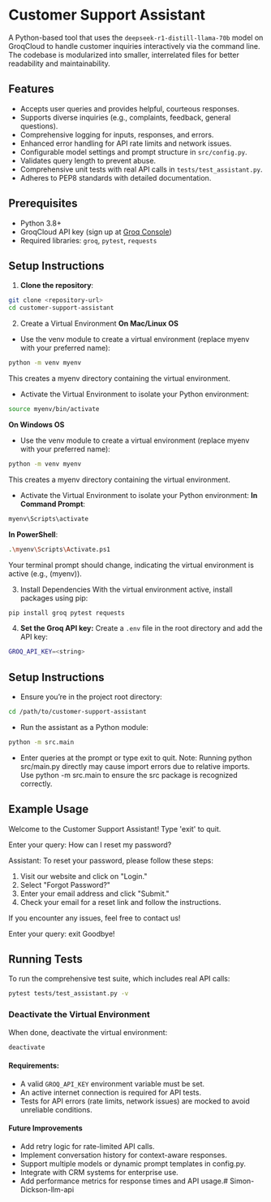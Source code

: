 # Customer Support Assistant

A Python-based tool that uses the `deepseek-r1-distill-llama-70b` model on GroqCloud to handle customer inquiries interactively via the command line. The codebase is modularized into smaller, interrelated files for better readability and maintainability.

## Features

- Accepts user queries and provides helpful, courteous responses.
- Supports diverse inquiries (e.g., complaints, feedback, general questions).
- Comprehensive logging for inputs, responses, and errors.
- Enhanced error handling for API rate limits and network issues.
- Configurable model settings and prompt structure in `src/config.py`.
- Validates query length to prevent abuse.
- Comprehensive unit tests with real API calls in `tests/test_assistant.py`.
- Adheres to PEP8 standards with detailed documentation.

## Prerequisites

- Python 3.8+
- GroqCloud API key (sign up at [Groq Console](https://console.groq.com/))
- Required libraries: `groq`, `pytest`, `requests`

## Setup Instructions

1. **Clone the repository**:
```bash
git clone <repository-url>
cd customer-support-assistant
```

2. Create a Virtual Environment
**On Mac/Linux OS**
- Use the venv module to create a virtual environment (replace myenv with your preferred name):
```bash
python -m venv myenv
```
This creates a myenv directory containing the virtual environment.
- Activate the Virtual Environment to isolate your Python environment:
```bash
source myenv/bin/activate
```

**On Windows OS**
- Use the venv module to create a virtual environment (replace myenv with your preferred name):
```bash
python -m venv myenv
```
This creates a myenv directory containing the virtual environment.
- Activate the Virtual Environment to isolate your Python environment:
**In Command Prompt**:
```bash
myenv\Scripts\activate
```
**In PowerShell**:
```bash
.\myenv\Scripts\Activate.ps1
```
Your terminal prompt should change, indicating the virtual environment is active (e.g., (myenv)).

3. Install Dependencies
With the virtual environment active, install packages using pip:
```bash
pip install groq pytest requests
```

4. **Set the Groq API key:**
   Create a `.env` file in the root directory and add the API key:
```bash
GROQ_API_KEY=<string>
```

## Setup Instructions
- Ensure you’re in the project root directory:
```bash
cd /path/to/customer-support-assistant
```
- Run the assistant as a Python module:
```bash
python -m src.main
```
- Enter queries at the prompt or type exit to quit.
Note: Running python src/main.py directly may cause import errors due to relative imports. Use python -m src.main to ensure the src package is recognized correctly.

## Example Usage

Welcome to the Customer Support Assistant! Type 'exit' to quit.

Enter your query: How can I reset my password?

Assistant: To reset your password, please follow these steps:
1. Visit our website and click on "Login."
2. Select "Forgot Password?"
3. Enter your email address and click "Submit."
4. Check your email for a reset link and follow the instructions.

If you encounter any issues, feel free to contact us!

Enter your query: exit
Goodbye!

## Running Tests
To run the comprehensive test suite, which includes real API calls:

```bash
pytest tests/test_assistant.py -v
```

### Deactivate the Virtual Environment
When done, deactivate the virtual environment:
```bash
deactivate
```

#### Requirements:
- A valid `GROQ_API_KEY` environment variable must be set.
- An active internet connection is required for API tests.
- Tests for API errors (rate limits, network issues) are mocked to avoid unreliable conditions.

#### Future Improvements
- Add retry logic for rate-limited API calls.
- Implement conversation history for context-aware responses.
- Support multiple models or dynamic prompt templates in config.py.
- Integrate with CRM systems for enterprise use.
- Add performance metrics for response times and API usage.# Simon-Dickson-llm-api
